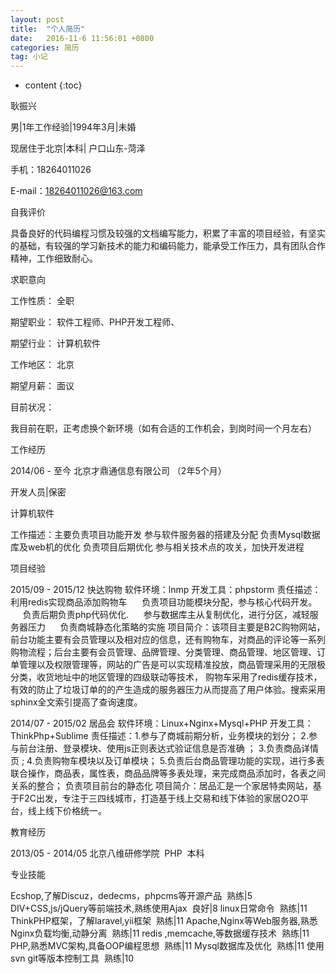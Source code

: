 ```yaml
---
layout: post
title:  "个人简历"
date:   2016-11-6 11:56:01 +0800
categories: 简历
tag: 小记
---
```


* content
{:toc}


	


	

耿振兴

男|1年工作经验|1994年3月|未婚

现居住于北京|本科| 户口山东-菏泽

手机：18264011026

E-mail：18264011026@163.com
		



自我评价

具备良好的代码编程习惯及较强的文档编写能力，积累了丰富的项目经验，有坚实的基础，有较强的学习新技术的能力和编码能力，能承受工作压力，具有团队合作精神，工作细致耐心。 





求职意向

工作性质：	全职

期望职业：	软件工程师、PHP开发工程师、

期望行业：	计算机软件

工作地区：	北京

期望月薪：	面议

目前状况：	

我目前在职，正考虑换个新环境（如有合适的工作机会，到岗时间一个月左右）


工作经历

2014/06 - 至今 	北京才鼎通信息有限公司 （2年5个月） 

开发人员|保密

计算机软件

工作描述：主要负责项目功能开发
参与软件服务器的搭建及分配
负责Mysql数据库及web机的优化
负责项目后期优化
参与相关技术点的攻关，加快开发进程



项目经验

2015/09 - 2015/12	快达购物
	软件环境：lnmp
	开发工具：phpstorm
	责任描述：利用redis实现商品添加购物车
     负责项目功能模块分配，参与核心代码开发。
     负责后期负责php代码优化.
     参与数据库主从复制优化，进行分区，减轻服务器压力
     负责商城静态化策略的实施
	项目简介：该项目主要是B2C购物网站，前台功能主要有会员管理以及相对应的信息，还有购物车，对商品的评论等一系列购物流程；后台主要有会员管理、品牌管理、分类管理、商品管理、地区管理、订单管理以及权限管理等，网站的广告是可以实现精准投放，商品管理采用的无限极分类，收货地址中的地区管理的四级联动等技术， 购物车采用了redis缓存技术，有效的防止了垃圾订单的的产生造成的服务器压力从而提高了用户体验。搜索采用sphinx全文索引提高了查询速度。

2014/07 - 2015/02	居品会
	软件环境：Linux+Nginx+Mysql+PHP
	开发工具：ThinkPhp+Sublime
	责任描述：1.参与了商城前期分析，业务模块的划分；
2.参与前台注册、登录模块、使用js正则表达式验证信息是否准确 ；
3.负责商品详情页 ; 
4.负责购物车模块以及订单模块；
5.负责后台商品管理功能的实现，进行多表联合操作，商品表，属性表，商品品牌等多表处理，来完成商品添加时，各表之间关系的整合；
负责项目前台的静态化
	项目简介：居品汇是一个家居特卖网站，基于F2C出发，专注于三四线城市，打造基于线上交易和线下体验的家居O2O平台，线上线下价格统一。



教育经历

2013/05 - 2014/05	北京八维研修学院  PHP  本科



专业技能

Ecshop,了解Discuz，dedecms，phpcms等开源产品  熟练|5
DIV+CSS,js/jQuery等前端技术,熟练使用Ajax  良好|8
linux日常命令  熟练|11
ThinkPHP框架，了解laravel,yii框架  熟练|11
Apache,Nginx等Web服务器,熟悉Nginx负载均衡,动静分离  熟练|11
redis ,memcache,等数据缓存技术  熟练|11
PHP,熟悉MVC架构,具备OOP编程思想  熟练|11
Mysql数据库及优化  熟练|11
使用 svn git等版本控制工具  熟练|10




